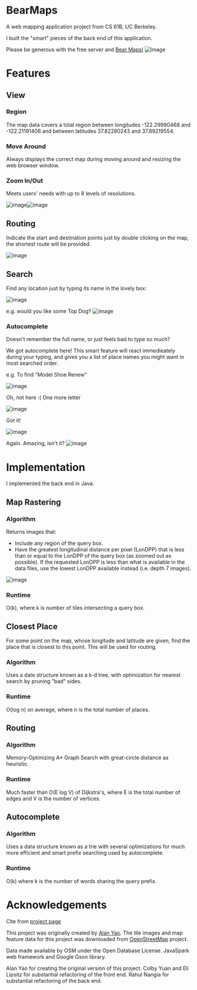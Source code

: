 # BearMaps
A web mapping application project from CS 61B, UC Berkeley.

I built the "smart" pieces of the back end of this application.

Please be generous with the free server and [Bear Maps!](http://bearmaps-rui-gao.herokuapp.com/map.html)
![image](https://user-images.githubusercontent.com/48979946/108189048-a63a6080-7153-11eb-9636-d23f665e724b.png)

# Features
## View
### Region
The map data covers a total region between longitudes -122.29980468 and -122.21191406 and between latitudes 37.82280243 and 37.89219554.

### Move Around
Always displays the correct map during moving around and resizing the web browser window.

### Zoom In/Out
Meets users' needs with up to 8 levels of resolutions.

![image](https://user-images.githubusercontent.com/48979946/108193575-f5cf5b00-7158-11eb-8e45-976c5eafaa8d.png)![image](https://user-images.githubusercontent.com/48979946/108193692-139cc000-7159-11eb-8ee0-58f1e7645cab.png)

## Routing
Indicate the start and destination points just by double clicking on the map, the shortest route will be provided.

![image](https://user-images.githubusercontent.com/48979946/108193263-9a04d200-7158-11eb-91c1-e0b59fe9dca2.png)

## Search
Find any location just by typing its name in the lovely box:

![image](https://user-images.githubusercontent.com/48979946/108195421-139dbf80-715b-11eb-971a-9b6625bab3e0.png)

e.g. would you like some Top Dog?
![image](https://user-images.githubusercontent.com/48979946/108195598-5495d400-715b-11eb-8977-9f888646c242.png)
### Autocomplete
Doesn't remember the full name, or just feels bad to type so much?

We got autocomplete here! This smart feature will react immedieately during your typing, and gives you a list of place names you might want in most searched order.

e.g. To find "Model Shoe Renew"

![image](https://user-images.githubusercontent.com/48979946/108197058-34671480-715d-11eb-94e7-4ce9ae5c6fea.png)

Oh, not here :(  One more letter

![image](https://user-images.githubusercontent.com/48979946/108197315-8f990700-715d-11eb-82b6-be5553189f65.png)

Got it!

![image](https://user-images.githubusercontent.com/48979946/108197098-4052d680-715d-11eb-9cfb-f0d57e6dfd6d.png)

Again. Amazing, isn't it?
![image](https://user-images.githubusercontent.com/48979946/108197127-4b0d6b80-715d-11eb-8a6b-e58669d02e70.png)

# Implementation
I implemented the back end in Java.
## Map Rastering
### Algorithm
Returns images that:
- Include any region of the query box.
- Have the greatest longitudinal distance per pixel (LonDPP) that is less than or equal to the LonDPP of the query box (as zoomed out as possible). If the requested LonDPP is less than what is available in the data files, use the lowest LonDPP available instead (i.e. depth 7 images).
  
![image](https://fa20.datastructur.es/materials/proj/proj2d/rastering_example.png)

### Runtime
O(k), where k is number of tiles intersecting a query box.

## Closest Place
For some point on the map, whose longitude and latitude are given, find the place that is closest to this point. This will be used for routing.
### Algorithm
Uses a date structure known as a k-d tree, with optimization for nearest search by pruning "bad" sides.
### Runtime
O(log n) on average, where n is the total number of places.

## Routing
### Algorithm
Memory-Optimizing A* Graph Search with great-circle distance as heuristic.
### Runtime
Much faster than O(E log V) of Dijkstra's, where E is the total number of edges and V is the number of vertices.

## Autocomplete
### Algorithm
Uses a data structure known as a trie with several optimizations for much more efficient and smart prefix searching used by autocomplete.
### Runtime
O(k) where k is the number of words sharing the query prefix.

# Acknowledgements
Cite from [project page](https://fa20.datastructur.es/materials/proj/proj2d/proj2d)

This project was originally created by [Alan Yao](https://www.linkedin.com/in/alanyao). The tile images and map feature data for this project was downloaded from [OpenStreetMap](http://www.openstreetmap.org/) project.

Data made available by OSM under the Open Database License. JavaSpark web framework and Google Gson library.

Alan Yao for creating the original version of this project. Colby Yuan and Eli Lipsitz for substantial refactoring of the front end. Rahul Nangia for substantial refactoring of the back end.